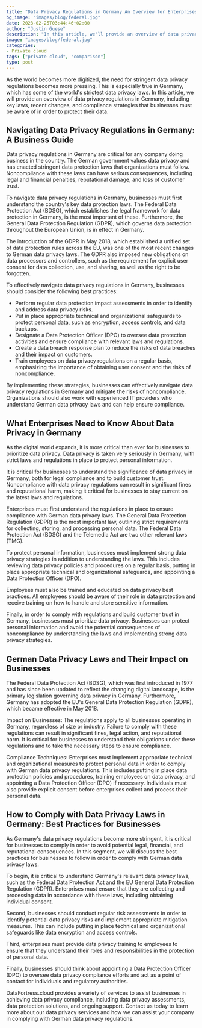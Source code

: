 ```yaml
---
title: "Data Privacy Regulations in Germany An Overview for Enterprises"
bg_image: "images/blog/federal.jpg"
date: 2023-02-25T03:44:46+02:00
author: "Justin Guese"
description: "In this article, we'll provide an overview of data privacy regulations in Germany, including key laws, recent changes, and compliance strategies that enterprises need to know to ensure their data is protected."
image: "images/blog/federal.jpg"
categories:
- Private cloud
tags: ["private cloud", "comparison"]
type: post
---
```



As the world becomes more digitized, the need for stringent data privacy regulations becomes more pressing. This is especially true in Germany, which has some of the world's strictest data privacy laws. In this article, we will provide an overview of data privacy regulations in Germany, including key laws, recent changes, and compliance strategies that businesses must be aware of in order to protect their data.

## Navigating Data Privacy Regulations in Germany: A Business Guide

Data privacy regulations in Germany are critical for any company doing business in the country. The German government values data privacy and has enacted stringent data protection laws that organizations must follow. Noncompliance with these laws can have serious consequences, including legal and financial penalties, reputational damage, and loss of customer trust.

To navigate data privacy regulations in Germany, businesses must first understand the country's key data protection laws. The Federal Data Protection Act (BDSG), which establishes the legal framework for data protection in Germany, is the most important of these. Furthermore, the General Data Protection Regulation (GDPR), which governs data protection throughout the European Union, is in effect in Germany.

The introduction of the GDPR in May 2018, which established a unified set of data protection rules across the EU, was one of the most recent changes to German data privacy laws. The GDPR also imposed new obligations on data processors and controllers, such as the requirement for explicit user consent for data collection, use, and sharing, as well as the right to be forgotten.

To effectively navigate data privacy regulations in Germany, businesses should consider the following best practices:

- Perform regular data protection impact assessments in order to identify and address data privacy risks.
- Put in place appropriate technical and organizational safeguards to protect personal data, such as encryption, access controls, and data backups.
- Designate a Data Protection Officer (DPO) to oversee data protection activities and ensure compliance with relevant laws and regulations.
- Create a data breach response plan to reduce the risks of data breaches and their impact on customers.
- Train employees on data privacy regulations on a regular basis, emphasizing the importance of obtaining user consent and the risks of noncompliance.

By implementing these strategies, businesses can effectively navigate data privacy regulations in Germany and mitigate the risks of noncompliance. Organizations should also work with experienced IT providers who understand German data privacy laws and can help ensure compliance.

## What Enterprises Need to Know About Data Privacy in Germany

As the digital world expands, it is more critical than ever for businesses to prioritize data privacy. Data privacy is taken very seriously in Germany, with strict laws and regulations in place to protect personal information.

It is critical for businesses to understand the significance of data privacy in Germany, both for legal compliance and to build customer trust. Noncompliance with data privacy regulations can result in significant fines and reputational harm, making it critical for businesses to stay current on the latest laws and regulations.

Enterprises must first understand the regulations in place to ensure compliance with German data privacy laws. The General Data Protection Regulation (GDPR) is the most important law, outlining strict requirements for collecting, storing, and processing personal data. The Federal Data Protection Act (BDSG) and the Telemedia Act are two other relevant laws (TMG).

To protect personal information, businesses must implement strong data privacy strategies in addition to understanding the laws. This includes reviewing data privacy policies and procedures on a regular basis, putting in place appropriate technical and organizational safeguards, and appointing a Data Protection Officer (DPO).

Employees must also be trained and educated on data privacy best practices. All employees should be aware of their role in data protection and receive training on how to handle and store sensitive information.

Finally, in order to comply with regulations and build customer trust in Germany, businesses must prioritize data privacy. Businesses can protect personal information and avoid the potential consequences of noncompliance by understanding the laws and implementing strong data privacy strategies.

## German Data Privacy Laws and Their Impact on Businesses

The Federal Data Protection Act (BDSG), which was first introduced in 1977 and has since been updated to reflect the changing digital landscape, is the primary legislation governing data privacy in Germany. Furthermore, Germany has adopted the EU's General Data Protection Regulation (GDPR), which became effective in May 2018.

Impact on Businesses:
The regulations apply to all businesses operating in Germany, regardless of size or industry. Failure to comply with these regulations can result in significant fines, legal action, and reputational harm. It is critical for businesses to understand their obligations under these regulations and to take the necessary steps to ensure compliance.

Compliance Techniques:
Enterprises must implement appropriate technical and organizational measures to protect personal data in order to comply with German data privacy regulations. This includes putting in place data protection policies and procedures, training employees on data privacy, and appointing a Data Protection Officer (DPO) if necessary. Individuals must also provide explicit consent before enterprises collect and process their personal data.

## How to Comply with Data Privacy Laws in Germany: Best Practices for Businesses

As Germany's data privacy regulations become more stringent, it is critical for businesses to comply in order to avoid potential legal, financial, and reputational consequences. In this segment, we will discuss the best practices for businesses to follow in order to comply with German data privacy laws.

To begin, it is critical to understand Germany's relevant data privacy laws, such as the Federal Data Protection Act and the EU General Data Protection Regulation (GDPR). Enterprises must ensure that they are collecting and processing data in accordance with these laws, including obtaining individual consent.

Second, businesses should conduct regular risk assessments in order to identify potential data privacy risks and implement appropriate mitigation measures. This can include putting in place technical and organizational safeguards like data encryption and access controls.

Third, enterprises must provide data privacy training to employees to ensure that they understand their roles and responsibilities in the protection of personal data.

Finally, businesses should think about appointing a Data Protection Officer (DPO) to oversee data privacy compliance efforts and act as a point of contact for individuals and regulatory authorities.

DataFortress.cloud provides a variety of services to assist businesses in achieving data privacy compliance, including data privacy assessments, data protection solutions, and ongoing support. Contact us today to learn more about our data privacy services and how we can assist your company in complying with German data privacy regulations.





